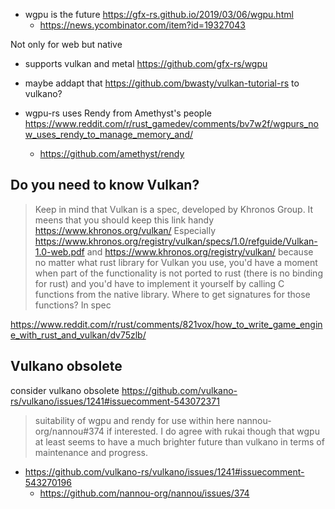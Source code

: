 - wgpu is the future https://gfx-rs.github.io/2019/03/06/wgpu.html
  - https://news.ycombinator.com/item?id=19327043

Not only for web but native

- supports vulkan and metal https://github.com/gfx-rs/wgpu

- maybe addapt that https://github.com/bwasty/vulkan-tutorial-rs to vulkano?

- wgpu-rs uses Rendy from Amethyst's people https://www.reddit.com/r/rust_gamedev/comments/bv7w2f/wgpurs_now_uses_rendy_to_manage_memory_and/
  - https://github.com/amethyst/rendy

## Do you need to know Vulkan?

>Keep in mind that Vulkan is a spec, developed by Khronos Group. It meens that you should keep this link handy https://www.khronos.org/vulkan/ Especially https://www.khronos.org/registry/vulkan/specs/1.0/refguide/Vulkan-1.0-web.pdf and https://www.khronos.org/registry/vulkan/ because no matter what rust library for Vulkan you use, you'd have a moment when part of the functionality is not ported to rust (there is no binding for rust) and you'd have to implement it yourself by calling C functions from the native library. Where to get signatures for those functions? In spec

https://www.reddit.com/r/rust/comments/821vox/how_to_write_game_engine_with_rust_and_vulkan/dv75zlb/

## Vulkano obsolete

consider vulkano obsolete https://github.com/vulkano-rs/vulkano/issues/1241#issuecomment-543072371

>suitability of wgpu and rendy for use within here nannou-org/nannou#374 if interested. I do agree with rukai though that wgpu at least seems to have a much brighter future than vulkano in terms of maintenance and progress.

- https://github.com/vulkano-rs/vulkano/issues/1241#issuecomment-543270196
  - https://github.com/nannou-org/nannou/issues/374
